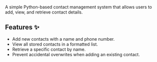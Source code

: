 A simple Python-based contact management system that allows users to add, view, and retrieve contact details.

## Features ✨
- Add new contacts with a name and phone number.
- View all stored contacts in a formatted list.
- Retrieve a specific contact by name.
- Prevent accidental overwrites when adding an existing contact.
